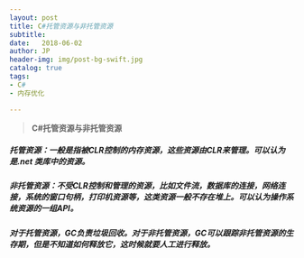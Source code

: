 ```yaml
---
layout: post
title: C#托管资源与非托管资源
subtitle:   
date:   2018-06-02
author: JP
header-img: img/post-bg-swift.jpg
catalog: true
tags:
- C#
- 内存优化

---
```


>  **C#托管资源与非托管资源**

##### 托管资源：一般是指被CLR控制的内存资源，这些资源由CLR来管理。可以认为是.net 类库中的资源。

##### 非托管资源：不受CLR控制和管理的资源，比如文件流，数据库的连接，网络连接，系统的窗口句柄，打印机资源等，这类资源一般不存在堆上。可以认为操作系统资源的一组API。

##### 对于托管资源，GC负责垃圾回收。对于非托管资源，GC可以跟踪非托管资源的生存期，但是不知道如何释放它，这时候就要人工进行释放。